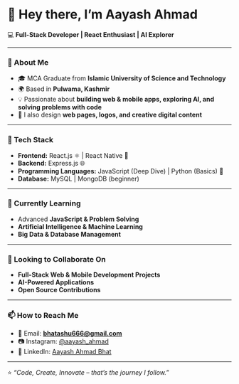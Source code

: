 # 👋 Hey there, I’m Aayash Ahmad  

💻 **Full-Stack Developer | React Enthusiast | AI Explorer**  

---

### 👀 About Me  
- 🎓 MCA Graduate from **Islamic University of Science and Technology**  
- 🌍 Based in **Pulwama, Kashmir**  
- 💡 Passionate about **building web & mobile apps, exploring AI, and solving problems with code**  
- 🎨 I also design **web pages, logos, and creative digital content**  

---

### 🚀 Tech Stack  
- **Frontend:** React.js ⚛️ | React Native 📱  
- **Backend:** Express.js 🌐  
- **Programming Languages:** JavaScript (Deep Dive) | Python (Basics) 🐍  
- **Database:** MySQL | MongoDB (beginner)  

---

### 🌱 Currently Learning  
- Advanced **JavaScript & Problem Solving**  
- **Artificial Intelligence & Machine Learning**  
- **Big Data & Database Management**  

---

### 💞️ Looking to Collaborate On  
- **Full-Stack Web & Mobile Development Projects**  
- **AI-Powered Applications**  
- **Open Source Contributions**  

---

### 📫 How to Reach Me  
- 📩 Email: **bhatashu666@gmail.com**  
- 📷 Instagram: [@aayash_ahmad](https://instagram.com/bhat__ashu)  
- 💼 LinkedIn: [Aayash Ahmad Bhat](www.linkedin.com/in/aayash-ahmad-185036242)  

---

⭐️ _“Code, Create, Innovate – that’s the journey I follow.”_  

<!---
aayashahmad/aayashahmad is a ✨ special ✨ repository because its `README.md` (this file) appears on your GitHub profile.
You can click the Preview link to take a look at your changes.
--->
